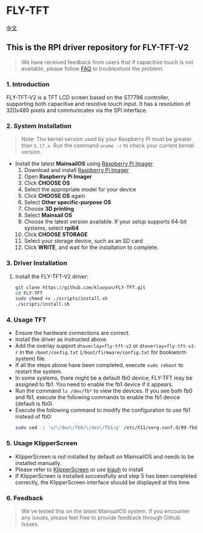 # FLY-TFT

[中文](./README-ZH.md)

## This is the RPI driver repository for FLY-TFT-V2

> We have received feedback from users that if capacitive touch is not available, please follow [FAQ](./FAQ.md) to troubleshoot the problem.

### 1. Introduction

FLY-TFT-V2 is a TFT LCD screen based on the ST7796 controller, supporting both capacitive and resistive touch input. It has a resolution of 320x480 pixels and communicates via the SPI interface.

### 2. System Installation

> Note: The kernel version used by your Raspberry Pi must be greater than `5.17.x`. Run the command `uname -r` to check your current kernel version.

* Install the latest **MainsailOS** using [Raspberry Pi Imager](https://www.raspberrypi.com/software/)
    1. Download and install [Raspberry Pi Imager](https://www.raspberrypi.com/software/) 
    2. Open **Raspberry Pi Imager**
    3. Click **CHOOSE OS**
    4. Select the appropriate model for your device
    5. Click **CHOOSE OS** again
    6. Select **Other specific-purpose OS**
    7. Choose **3D printing**
    8. Select **Mainsail OS**
    9. Choose the latest version available. If your setup supports 64-bit systems, select **rpi64**
    10. Click **CHOOSE STORAGE**
    11. Select your storage device, such as an SD card
    12. Click **WRITE**, and wait for the installation to complete.

### 3. Driver Installation

1. Install the FLY-TFT-V2 driver:
    ```bash
    git clone https://github.com/kluoyun/FLY-TFT.git
    cd FLY-TFT
    sudo chmod +x ./scripts/install.sh
    ./scripts/install.sh
    ```

### 4. Usage TFT

* Ensure the hardware connections are correct.
* Install the driver as instructed above.
* Add the overlay support `dtoverlay=fly-tft-v2` or `dtoverlay=fly-tft-v2-r` in the `/boot/config.txt` (`/boot/firmware/config.txt` for bookworm system) file.
* If all the steps above have been completed, execute `sudo reboot` to restart the system.
* In some systems, there might be a default fb0 device; FLY-TFT may be assigned to fb1. You need to enable the fb1 device if it appears.
* Run the command `ls /dev/fb*` to view the devices. If you see both fb0 and fb1, execute the following commands to enable the fb1 device (default is fb0).
* Execute the following command to modify the configuration to use fb1 instead of fb0:
    ```bash
    sudo sed -i 's/\/dev\/fb0/\/dev\/fb1/g' /etc/X11/xorg.conf.d/99-fbdev.conf
    ```

### 5. Usage KlipperScreen

* KlipperScreen is not installed by default on MainsailOS and needs to be installed manually.
* Please refer to [KlipperScreen](https://github.com/KlipperScreen/KlipperScreen) or use [kiauh](https://github.com/dw-0/kiauh) to install
* If KlipperScreen is installed successfully and step 5 has been completed correctly, the KlipperScreen interface should be displayed at this time

### 6. Feedback

> We've tested this on the latest MainsailOS system. If you encounter any issues, please feel free to provide feedback through Github Issues.

